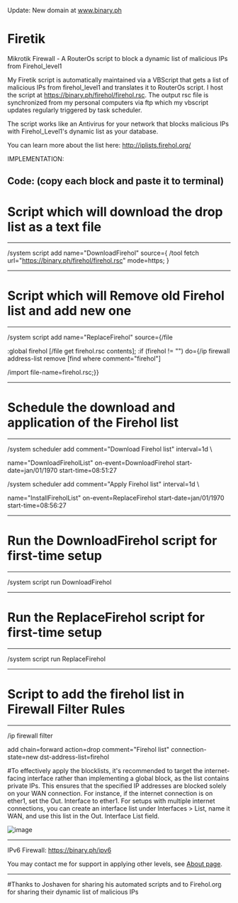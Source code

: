 Update: New domain at www.binary.ph

# Firetik
Mikrotik Firewall - A RouterOs script to block a dynamic list of malicious IPs from Firehol_level1



My Firetik script is automatically maintained via a VBScript that gets a list of malicious IPs from firehol_level1 
and translates it to RouterOs script. I host the script at https://binary.ph/firehol/firehol.rsc. 
The output rsc file is synchronized from my personal computers via ftp which my vbscript updates regularly triggered by task scheduler. 

The script works like an Antivirus for your network that blocks malicious IPs with Firehol_Level1's dynamic list as your database.

You can learn more about the list here: http://iplists.firehol.org/

IMPLEMENTATION:

Code: (copy each block and paste it to terminal)
------------------------------------------------------------------------------------------------------------------------------
# Script which will download the drop list as a text file
------------------------------------------------------------------------------------------------------------------------------

/system script add name="DownloadFirehol" source={
/tool fetch url="https://binary.ph/firehol/firehol.rsc" mode=https;
}

------------------------------------------------------------------------------------------------------------------------------
# Script which will Remove old Firehol list and add new one
------------------------------------------------------------------------------------------------------------------------------

/system script add name="ReplaceFirehol" source={/file

:global firehol [/file get firehol.rsc contents];
:if (firehol != "") do={/ip firewall address-list remove [find where comment="firehol"]

/import file-name=firehol.rsc;}}

------------------------------------------------------------------------------------------------------------------------------
# Schedule the download and application of the Firehol list
------------------------------------------------------------------------------------------------------------------------------

/system scheduler add comment="Download Firehol list" interval=1d \

name="DownloadFireholList" on-event=DownloadFirehol start-date=jan/01/1970 start-time=08:51:27

/system scheduler add comment="Apply Firehol list" interval=1d \

name="InstallFireholList" on-event=ReplaceFirehol start-date=jan/01/1970 start-time=08:56:27

------------------------------------------------------------------------------------------------------------------------------
# Run the DownloadFirehol script for first-time setup
------------------------------------------------------------------------------------------------------------------------------

/system script run DownloadFirehol

------------------------------------------------------------------------------------------------------------------------------
# Run the ReplaceFirehol script for first-time setup
------------------------------------------------------------------------------------------------------------------------------

/system script run ReplaceFirehol

------------------------------------------------------------------------------------------------------------------------------
# Script to add the firehol list in Firewall Filter Rules
------------------------------------------------------------------------------------------------------------------------------

/ip firewall filter

add chain=forward action=drop comment="Firehol list" connection-state=new dst-address-list=firehol

#To effectively apply the blocklists, it's recommended to target the internet-facing interface rather than implementing a global block, 
as the list contains private IPs. This ensures that the specified IP addresses are blocked solely on your WAN connection. For instance, 
if the internet connection is on ether1, set the Out. Interface to ether1. For setups with multiple internet connections, 
you can create an interface list under Interfaces > List, name it WAN, and use this list in the Out. Interface List field.

![image](https://github.com/user-attachments/assets/8602f11e-8ccc-437a-a124-cb13e4fb20fc)

------------------------------------------------------------------------------------------------------------------------------

IPv6 Firewall: https://binary.ph/ipv6

You may contact me for support in applying other levels, see [About page](https://binary.ph/about/).

    
------------------------------------------------------------------------------------------------------------------------------

#Thanks to Joshaven for sharing his automated scripts and to Firehol.org for sharing their dynamic list of malicious IPs
